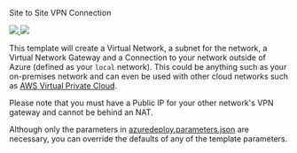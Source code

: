 Site to Site VPN Connection

<a href="https://portal.azure.com/#create/Microsoft.Template/uri/https%3A%2F%2Fraw.githubusercontent.com%2Fjayparadis%2Fcloud-templates%2Fmaster%2Fazure-site-to-site-create%2Fazuredeploy.json?token=AAuWNRXeMfgSzixXemVhfAiGE7e8jjlCks5XdRw_wA%3D%3D" target="_blank">
    <img src="http://azuredeploy.net/deploybutton.png"/>
</a>
<a href="http://armviz.io/#/?load=https%3A%2F%2Fraw.githubusercontent.com/jayparadis/cloud-templates/master/azure-site-to-site-create/azuredeploy.json" target="_blank">
    <img src="http://armviz.io/visualizebutton.png"/>
</a>

This template will create a Virtual Network, a subnet for the network, a Virtual Network Gateway and a Connection to your network outside of Azure (defined as your `local` network). This could be anything such as your on-premises network and can even be used with other cloud networks such as [AWS Virtual Private Cloud](https://github.com/sedouard/aws-vpc-to-azure-vnet).

Please note that you must have a Public IP for your other network's VPN gateway and cannot be behind an NAT.

Although only the parameters in [azuredeploy.parameters.json](./azuredeploy.parameters.json) are necessary, you can override the defaults of any of the template parameters.

